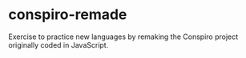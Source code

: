 # conspiro-remade

Exercise to practice new languages by remaking the Conspiro project originally coded in JavaScript. 